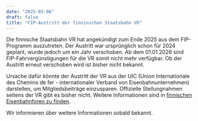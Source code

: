 ```yaml
---
date: "2025-03-06"
draft: false
title: "FIP-Austritt der finninschen Staatsbahn VR"
---
```


Die finnische Staatsbahn VR hat angekündigt zum Ende 2025 aus dem FIP-Programm auszutreten. Der Austritt war ursprünglich schon für 2024 geplant, wurde jedoch um ein Jahr verschoben. Ab dem 01.01.2026 sind FIP-Fahrvergünstigungen für die VR somit nicht mehr verfügbar. Ob der Austritt erneut verschoben wird ist bisher nicht bekannt.

Ursache dafür könnte der Austritt der VR aus der UIC (Union Internationale des Chemins de fer - internationaler Verband von Eisenbahnunternehmen) darstellen, um Mitgliedsbeiträge einzusparen. Offizielle Stellungnahmen seitens der VR gibt es bisher nicht. Weitere Informationen sind in [finnischen Eisenbahnforen zu finden](https://vaunut.org/keskustelut/index.php?topic=15586.0).

Wir informieren über weitere Informationen sobald bekannt.
